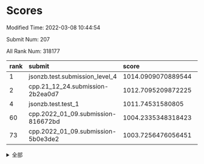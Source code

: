 # Scores

Modified Time: 2022-03-08 10:44:54

Submit Num: 207

All Rank Num: 318177

| rank |               submit               |       score        |       sigma        | pk_num |
| :--- | :--------------------------------- | :----------------- | :----------------- | :----- |
| 1    | jsonzb.test.submission_level_4     | 1014.0909070889544 | 0.8218309623591077 | 6143   |
| 2    | cpp.21_12_24.submission-2b2ea0d7   | 1012.7095209872225 | 0.7831707171717986 | 6145   |
| 4    | jsonzb.test.test_1                 | 1011.74531580805   | 0.7860439743994302 | 6145   |
| 60   | cpp.2022_01_09.submission-816672bd | 1004.2335348318423 | 0.7260684484182259 | 6147   |
| 73   | cpp.2022_01_09.submission-5b0e3de2 | 1003.7256476056451 | 0.7192305363426825 | 6145   |


<details>
<summary>全部</summary>

| rank |                 submit                 |       score        |       sigma        | pk_num |
| :--- | :------------------------------------- | :----------------- | :----------------- | :----- |
| 1    | jsonzb.test.submission_level_4         | 1014.0909070889544 | 0.8218309623591077 | 6143   |
| 2    | cpp.21_12_24.submission-2b2ea0d7       | 1012.7095209872225 | 0.7831707171717986 | 6145   |
| 3    | gobigger.level_3.submission_level_3_11 | 1011.7673039552437 | 0.7744533833803846 | 6149   |
| 4    | jsonzb.test.test_1                     | 1011.74531580805   | 0.7860439743994302 | 6145   |
| 5    | gobigger.level_3.submission_level_3_19 | 1011.4332100023773 | 0.7689072433285372 | 6150   |
| 6    | gobigger.level_3.submission_level_3_17 | 1011.3781504787046 | 0.7810710945037898 | 6153   |
| 7    | gobigger.level_3.submission_level_3_38 | 1011.3217930076768 | 0.7654754584538181 | 6149   |
| 8    | gobigger.level_3.submission_level_3_6  | 1011.3201545720481 | 0.7654261531264374 | 6152   |
| 9    | gobigger.level_3.submission_level_3_43 | 1011.0390127461069 | 0.7601078297476499 | 6150   |
| 10   | gobigger.level_3.submission_level_3_10 | 1011.0366014917324 | 0.7729237803755773 | 6154   |
| 11   | gobigger.level_3.submission_level_3_47 | 1010.9559467764946 | 0.7813524339076181 | 6153   |
| 12   | gobigger.level_3.submission_level_3_39 | 1010.9305723694819 | 0.7627302902091466 | 6152   |
| 13   | gobigger.level_3.submission_level_3_2  | 1010.7932973641501 | 0.7374985985648865 | 6151   |
| 14   | gobigger.level_3.submission_level_3_14 | 1010.7708403949165 | 0.7813527970963656 | 6146   |
| 15   | gobigger.level_3.submission_level_3_18 | 1010.7584461221778 | 0.7604000385366974 | 6148   |
| 16   | gobigger.level_3.submission_level_3_8  | 1010.650611450992  | 0.7637857088708905 | 6149   |
| 17   | gobigger.level_3.submission_level_3_7  | 1010.6212625484822 | 0.7827344918512953 | 6149   |
| 18   | gobigger.level_3.submission_level_3_27 | 1010.5790245332664 | 0.7594489584689527 | 6144   |
| 19   | gobigger.level_3.submission_level_3_5  | 1010.5198807166403 | 0.7614934014832571 | 6142   |
| 20   | gobigger.level_3.submission_level_3_0  | 1010.418089537662  | 0.7811833046276585 | 6151   |
| 21   | gobigger.level_3.submission_level_3_13 | 1010.3727376969741 | 0.7609670520559592 | 6154   |
| 22   | gobigger.level_3.submission_level_3_31 | 1010.3210861948743 | 0.7677219186957904 | 6156   |
| 23   | gobigger.level_3.submission_level_3_21 | 1010.228828107934  | 0.7551492370539459 | 6149   |
| 24   | gobigger.level_3.submission_level_3_45 | 1010.177813215279  | 0.7375755403261108 | 6148   |
| 25   | gobigger.level_3.submission_level_3_33 | 1010.0970730018212 | 0.7639402856216283 | 6150   |
| 26   | gobigger.level_3.submission_level_3_3  | 1010.0003132539342 | 0.7713403223595394 | 6142   |
| 27   | gobigger.level_3.submission_level_3_48 | 1009.9962516727314 | 0.759345928978316  | 6151   |
| 28   | gobigger.level_3.submission_level_3_15 | 1009.8580696533048 | 0.7522695743974821 | 6149   |
| 29   | gobigger.level_3.submission_level_3_20 | 1009.7723285048123 | 0.7641494647441377 | 6145   |
| 30   | gobigger.level_3.submission_level_3_35 | 1009.7210470791009 | 0.7580663648713641 | 6145   |
| 31   | gobigger.level_3.submission_level_3_46 | 1009.7077474362087 | 0.7520173174014974 | 6150   |
| 32   | gobigger.level_3.submission_level_3_44 | 1009.7030904600334 | 0.7858044172778104 | 6150   |
| 33   | gobigger.level_3.submission_level_3_41 | 1009.6914825886063 | 0.7452150615756815 | 6153   |
| 34   | gobigger.level_3.submission_level_3_25 | 1009.6117919571219 | 0.7468359486169565 | 6151   |
| 35   | gobigger.level_3.submission_level_3_23 | 1009.4622590649699 | 0.7533151957589707 | 6145   |
| 36   | gobigger.level_3.submission_level_3_37 | 1009.3619626140327 | 0.7560105151745223 | 6148   |
| 37   | gobigger.level_3.submission_level_3_12 | 1009.3474328321449 | 0.7305376725610416 | 6145   |
| 38   | gobigger.level_3.submission_level_3_29 | 1009.3448427217323 | 0.7291947483322527 | 6151   |
| 39   | gobigger.level_3.submission_level_3_32 | 1009.1655563032244 | 0.7437242473835062 | 6147   |
| 40   | gobigger.level_3.submission_level_3_40 | 1009.1351481595226 | 0.7491645041573518 | 6150   |
| 41   | gobigger.level_3.submission_level_3_22 | 1009.1041752148452 | 0.7595824914960672 | 6150   |
| 42   | gobigger.level_3.submission_level_3_49 | 1009.0868391598719 | 0.7507336629990364 | 6147   |
| 43   | gobigger.level_3.submission_level_3_24 | 1009.0458994361894 | 0.7605983889656901 | 6146   |
| 44   | gobigger.level_3.submission_level_3_28 | 1009.0360037478571 | 0.7610319463836588 | 6148   |
| 45   | gobigger.level_3.submission_level_3_30 | 1008.8320722695574 | 0.7452558388891557 | 6148   |
| 46   | gobigger.level_3.submission_level_3_36 | 1008.5228618949781 | 0.7448177431497872 | 6148   |
| 47   | gobigger.level_3.submission_level_3_16 | 1008.5159698617737 | 0.7508543850453042 | 6143   |
| 48   | gobigger.level_3.submission_level_3_9  | 1008.5010230301824 | 0.7684651102984081 | 6153   |
| 49   | gobigger.level_3.submission_level_3_1  | 1008.4907787584903 | 0.7557676811724724 | 6147   |
| 50   | gobigger.level_3.submission_level_3_4  | 1008.4727347384938 | 0.7692920196844333 | 6152   |
| 51   | gobigger.level_3.submission_level_3_26 | 1008.3709982947166 | 0.7424962950338673 | 6149   |
| 52   | gobigger.level_3.submission_level_3_34 | 1008.2426557406372 | 0.7367195399460011 | 6145   |
| 53   | gobigger.level_3.submission_level_3_42 | 1007.802699774451  | 0.7323538383306135 | 6146   |
| 54   | gobigger.level_1.submission_level_1_46 | 1005.7798721681513 | 0.7315690529017287 | 6149   |
| 55   | gobigger.level_1.submission_level_1_6  | 1005.3090469990904 | 0.7123718681319565 | 6151   |
| 56   | gobigger.level_1.submission_level_1_22 | 1004.7441071744341 | 0.7125701938358244 | 6144   |
| 57   | gobigger.level_1.submission_level_1_38 | 1004.2962850315654 | 0.7170761121498276 | 6149   |
| 58   | gobigger.level_1.submission_level_1_26 | 1004.2559693114422 | 0.7305009473179449 | 6150   |
| 59   | gobigger.level_1.submission_level_1_49 | 1004.2418286545065 | 0.7201718772258973 | 6148   |
| 60   | cpp.2022_01_09.submission-816672bd     | 1004.2335348318423 | 0.7260684484182259 | 6147   |
| 61   | gobigger.level_1.submission_level_1_32 | 1004.2245665138158 | 0.7265909756615526 | 6151   |
| 62   | gobigger.level_1.submission_level_1_13 | 1004.1725107146773 | 0.7020379160642968 | 6150   |
| 63   | gobigger.level_1.submission_level_1_44 | 1004.1422520230338 | 0.729217583123981  | 6147   |
| 64   | gobigger.level_1.submission_level_1_29 | 1004.1233737337325 | 0.7064672125011638 | 6147   |
| 65   | gobigger.level_1.submission_level_1_24 | 1004.062097271751  | 0.7255950434145515 | 6148   |
| 66   | gobigger.level_1.submission_level_1_37 | 1004.0251081513541 | 0.7287868883405938 | 6144   |
| 67   | gobigger.level_1.submission_level_1_48 | 1004.010205522811  | 0.7210331533497562 | 6148   |
| 68   | gobigger.level_1.submission_level_1_33 | 1003.9912718297369 | 0.7131098247888737 | 6147   |
| 69   | gobigger.level_1.submission_level_1_34 | 1003.9699756581696 | 0.7242050333644503 | 6146   |
| 70   | gobigger.level_1.submission_level_1_12 | 1003.9424831976845 | 0.7257677006246845 | 6144   |
| 71   | gobigger.level_1.submission_level_1_47 | 1003.828398669467  | 0.7151935569139534 | 6146   |
| 72   | gobigger.level_1.submission_level_1_4  | 1003.7961217442867 | 0.7061738933868588 | 6152   |
| 73   | cpp.2022_01_09.submission-5b0e3de2     | 1003.7256476056451 | 0.7192305363426825 | 6145   |
| 74   | gobigger.level_1.submission_level_1_16 | 1003.7061665355981 | 0.7085015851144858 | 6149   |
| 75   | gobigger.level_1.submission_level_1_39 | 1003.6931370396502 | 0.7186888660717721 | 6149   |
| 76   | gobigger.level_1.submission_level_1_42 | 1003.6678610843732 | 0.7272999684700288 | 6147   |
| 77   | gobigger.level_1.submission_level_1_17 | 1003.6027857900912 | 0.7388330452458979 | 6147   |
| 78   | gobigger.level_1.submission_level_1_21 | 1003.5736971338332 | 0.7113185567978896 | 6146   |
| 79   | gobigger.level_1.submission_level_1_5  | 1003.5012468784151 | 0.7100583788066683 | 6149   |
| 80   | gobigger.level_1.submission_level_1_40 | 1003.4150189230742 | 0.7111971235117923 | 6151   |
| 81   | gobigger.level_1.submission_level_1_14 | 1003.3963750059552 | 0.7059391491761204 | 6149   |
| 82   | gobigger.level_1.submission_level_1_2  | 1003.3213474112663 | 0.713776239303832  | 6147   |
| 83   | gobigger.level_1.submission_level_1_3  | 1003.3211543800288 | 0.7075705524169122 | 6146   |
| 84   | gobigger.level_1.submission_level_1_45 | 1003.2995496284498 | 0.7281370885885681 | 6154   |
| 85   | gobigger.level_1.submission_level_1_23 | 1003.2459914051761 | 0.7156085539159679 | 6147   |
| 86   | gobigger.level_1.submission_level_1_11 | 1003.2448110382696 | 0.706974046893177  | 6148   |
| 87   | gobigger.level_1.submission_level_1_0  | 1003.1573780173968 | 0.712259255003083  | 6148   |
| 88   | gobigger.level_1.submission_level_1_1  | 1003.1204663243834 | 0.7176794221532667 | 6145   |
| 89   | gobigger.level_1.submission_level_1_28 | 1003.1072840704903 | 0.7178252889911224 | 6147   |
| 90   | gobigger.level_1.submission_level_1_19 | 1003.0477710917838 | 0.7044545782740057 | 6147   |
| 91   | gobigger.level_1.submission_level_1_30 | 1002.9797793304664 | 0.7220529634010434 | 6150   |
| 92   | gobigger.level_1.submission_level_1_9  | 1002.9616441318141 | 0.7197151794215173 | 6148   |
| 93   | gobigger.level_1.submission_level_1_25 | 1002.8533526825478 | 0.7191005614246566 | 6141   |
| 94   | gobigger.level_1.submission_level_1_7  | 1002.7601432364805 | 0.7216025614783844 | 6152   |
| 95   | gobigger.level_1.submission_level_1_35 | 1002.7022382096068 | 0.7081926201071284 | 6154   |
| 96   | gobigger.level_1.submission_level_1_18 | 1002.6950025435377 | 0.7184856561630591 | 6147   |
| 97   | gobigger.level_1.submission_level_1_27 | 1002.5548985820135 | 0.7098738730426745 | 6155   |
| 98   | gobigger.level_1.submission_level_1_8  | 1002.5309493243533 | 0.7268761751454071 | 6146   |
| 99   | gobigger.level_1.submission_level_1_31 | 1002.4255781664434 | 0.7081912712545918 | 6150   |
| 100  | gobigger.level_1.submission_level_1_15 | 1002.3312935453341 | 0.7092432459984799 | 6148   |
| 101  | gobigger.level_1.submission_level_1_36 | 1002.2083884524288 | 0.707660355060195  | 6151   |
| 102  | gobigger.level_1.submission_level_1_41 | 1001.9818619933133 | 0.7098374585116278 | 6148   |
| 103  | gobigger.level_1.submission_level_1_43 | 1001.9753187399951 | 0.7188384339838667 | 6152   |
| 104  | gobigger.level_1.submission_level_1_10 | 1001.9622650690824 | 0.7187330817749764 | 6154   |
| 105  | gobigger.level_1.submission_level_1_20 | 1001.2538770216719 | 0.7188124465891688 | 6153   |
| 106  | gobigger.random.submission_random_23   | 997.367741212763   | 0.7065219563888693 | 6148   |
| 107  | gobigger.random.submission_random_0    | 997.2045236051251  | 0.708827173661144  | 6149   |
| 108  | gobigger.random.submission_random_42   | 997.1487019988824  | 0.7024010638830144 | 6144   |
| 109  | gobigger.random.submission_random_28   | 997.1331547605247  | 0.7051584240272325 | 6152   |
| 110  | gobigger.random.submission_random_17   | 997.0381515355492  | 0.7041156026135583 | 6151   |
| 111  | gobigger.random.submission_random_36   | 996.852807639537   | 0.7252156777593136 | 6148   |
| 112  | gobigger.random.submission_random_5    | 996.7515488545682  | 0.7201829425290264 | 6150   |
| 113  | gobigger.random.submission_random_34   | 996.667722853839   | 0.7096498712546024 | 6152   |
| 114  | gobigger.random.submission_random_1    | 996.6520753920639  | 0.6942273737407262 | 6152   |
| 115  | gobigger.random.submission_random_41   | 996.6222332514874  | 0.7121515889404632 | 6147   |
| 116  | gobigger.random.submission_random_2    | 996.6150906685789  | 0.7180324288758422 | 6150   |
| 117  | gobigger.random.submission_random_25   | 996.5909016975604  | 0.7115214034802223 | 6153   |
| 118  | gobigger.random.submission_random_32   | 996.5878201843907  | 0.7137864720247407 | 6146   |
| 119  | gobigger.random.submission_random_38   | 996.5818063579287  | 0.7108426424189476 | 6147   |
| 120  | gobigger.random.submission_random_4    | 996.5424256303531  | 0.7155804346758572 | 6152   |
| 121  | gobigger.random.submission_random_13   | 996.5099745328674  | 0.713012264241742  | 6147   |
| 122  | gobigger.random.submission_random_22   | 996.4769724538644  | 0.7021381598495989 | 6147   |
| 123  | gobigger.random.submission_random_48   | 996.4740224342518  | 0.7244961362830107 | 6146   |
| 124  | gobigger.random.submission_random_45   | 996.2660277096613  | 0.6962450983869047 | 6143   |
| 125  | gobigger.random.submission_random_18   | 996.2313606410511  | 0.7169258712436105 | 6150   |
| 126  | gobigger.random.submission_random_10   | 996.2087101675196  | 0.7045509741019107 | 6153   |
| 127  | gobigger.random.submission_random_7    | 996.1904075141144  | 0.7236225048176267 | 6144   |
| 128  | gobigger.random.submission_random_20   | 996.1727810452745  | 0.7167831802496357 | 6150   |
| 129  | gobigger.random.submission_random_8    | 996.1709269811569  | 0.7245784404918393 | 6148   |
| 130  | gobigger.random.submission_random_40   | 996.0962806352779  | 0.7106295951131318 | 6151   |
| 131  | gobigger.random.submission_random_26   | 996.0871271229472  | 0.7030517222378784 | 6147   |
| 132  | gobigger.random.submission_random_37   | 995.827446647106   | 0.7034191068999068 | 6145   |
| 133  | gobigger.random.submission_random_19   | 995.822334370786   | 0.7215404348670884 | 6147   |
| 134  | gobigger.random.submission_random_31   | 995.8184913940014  | 0.7030158117318233 | 6148   |
| 135  | gobigger.random.submission_random_12   | 995.8150489713997  | 0.7097902763211327 | 6150   |
| 136  | gobigger.random.submission_random_6    | 995.7663752832353  | 0.7029949212550949 | 6147   |
| 137  | gobigger.random.submission_random_15   | 995.756387107149   | 0.7026895329114369 | 6146   |
| 138  | gobigger.random.submission_random_30   | 995.6908627248575  | 0.7133408821042623 | 6143   |
| 139  | gobigger.random.submission_random_3    | 995.6411124125212  | 0.7035098932772003 | 6147   |
| 140  | gobigger.random.submission_random_29   | 995.573740969105   | 0.7197804504986333 | 6147   |
| 141  | gobigger.random.submission_random_27   | 995.5689411446878  | 0.7250939958049722 | 6148   |
| 142  | gobigger.random.submission_random_21   | 995.5615530506028  | 0.7220928666294293 | 6152   |
| 143  | gobigger.random.submission_random_47   | 995.5587235790586  | 0.7132202474984616 | 6151   |
| 144  | gobigger.random.submission_random_24   | 995.5457519902574  | 0.7126241509669021 | 6146   |
| 145  | gobigger.random.submission_random_46   | 995.5439827557606  | 0.72711699869312   | 6146   |
| 146  | gobigger.random.submission_random_11   | 995.5151274710653  | 0.7115722384203962 | 6152   |
| 147  | gobigger.random.submission_random_43   | 995.263573819342   | 0.713814040061783  | 6150   |
| 148  | gobigger.random.submission_random_14   | 995.1327577968007  | 0.7108759853778421 | 6150   |
| 149  | gobigger.random.submission_random_16   | 995.0551856268788  | 0.7198714411756253 | 6148   |
| 150  | gobigger.random.submission_random_44   | 994.9409982539763  | 0.7218176835944274 | 6149   |
| 151  | gobigger.random.submission_random_33   | 994.7361096050716  | 0.6946655231495078 | 6153   |
| 152  | gobigger.random.submission_random_39   | 994.6013954388175  | 0.7163968033127281 | 6152   |
| 153  | gobigger.random.submission_random_9    | 994.5247262469896  | 0.7345210481771567 | 6150   |
| 154  | gobigger.random.submission_random_49   | 994.3328138395299  | 0.7041681691148081 | 6150   |
| 155  | gobigger.random.submission_random_35   | 994.0979630042445  | 0.7259607078714049 | 6150   |
| 156  | gobigger.level_2.submission_level_2_25 | 993.7480668315085  | 0.7389644866752473 | 6153   |
| 157  | gobigger.level_2.submission_level_2_21 | 993.719254159663   | 0.7446654431327885 | 6152   |
| 158  | gobigger.level_2.submission_level_2_38 | 993.5808696337089  | 0.7380798533829461 | 6151   |
| 159  | gobigger.level_2.submission_level_2_48 | 993.5119723945869  | 0.7335148274039681 | 6149   |
| 160  | gobigger.level_2.submission_level_2_10 | 993.331014981697   | 0.7301561253645688 | 6147   |
| 161  | gobigger.level_2.submission_level_2_30 | 993.2556967149867  | 0.7405540405623696 | 6149   |
| 162  | gobigger.level_2.submission_level_2_27 | 993.2228588560157  | 0.7319574071141444 | 6150   |
| 163  | gobigger.level_2.submission_level_2_15 | 993.1911124316526  | 0.7401926770024817 | 6142   |
| 164  | gobigger.level_2.submission_level_2_9  | 993.0536364101507  | 0.7437710166438447 | 6155   |
| 165  | gobigger.level_2.submission_level_2_2  | 993.0097514266051  | 0.7337527755019354 | 6146   |
| 166  | gobigger.level_2.submission_level_2_14 | 992.8713272034173  | 0.7335442916738371 | 6142   |
| 167  | gobigger.level_2.submission_level_2_42 | 992.7750183135049  | 0.7348422933923748 | 6149   |
| 168  | gobigger.level_2.submission_level_2_3  | 992.7720843759811  | 0.7402347196779956 | 6146   |
| 169  | gobigger.level_2.submission_level_2_37 | 992.7344269588777  | 0.7474799409449707 | 6147   |
| 170  | gobigger.level_2.submission_level_2_18 | 992.731226205853   | 0.7489895508888507 | 6150   |
| 171  | gobigger.level_2.submission_level_2_26 | 992.7067818318017  | 0.7342245224928237 | 6147   |
| 172  | gobigger.level_2.submission_level_2_4  | 992.5557427638697  | 0.7248500547008905 | 6142   |
| 173  | gobigger.level_2.submission_level_2_19 | 992.5219628196057  | 0.7240842142794619 | 6147   |
| 174  | gobigger.level_2.submission_level_2_7  | 992.4458270277883  | 0.7439870745318765 | 6147   |
| 175  | gobigger.level_2.submission_level_2_33 | 992.3726487760767  | 0.7469616741074052 | 6148   |
| 176  | gobigger.level_2.submission_level_2_43 | 992.3623660026327  | 0.7387723411966225 | 6150   |
| 177  | gobigger.level_2.submission_level_2_11 | 992.3471442290108  | 0.7456580877630506 | 6145   |
| 178  | gobigger.level_2.submission_level_2_13 | 992.3463487763387  | 0.7367295159171094 | 6147   |
| 179  | gobigger.level_2.submission_level_2_31 | 992.2582671841492  | 0.7457509342444613 | 6146   |
| 180  | gobigger.level_2.submission_level_2_28 | 992.1510024577864  | 0.741060516026087  | 6145   |
| 181  | gobigger.level_2.submission_level_2_49 | 992.1138557514414  | 0.746286082770489  | 6147   |
| 182  | gobigger.level_2.submission_level_2_32 | 992.0903546200801  | 0.742142444863031  | 6147   |
| 183  | gobigger.level_2.submission_level_2_45 | 991.868435394436   | 0.7572815568137148 | 6148   |
| 184  | gobigger.level_2.submission_level_2_0  | 991.8072344527167  | 0.7557351576399205 | 6149   |
| 185  | gobigger.level_2.submission_level_2_44 | 991.7970773392357  | 0.7448548147731515 | 6150   |
| 186  | gobigger.level_2.submission_level_2_47 | 991.7629129088592  | 0.7632753054231776 | 6147   |
| 187  | gobigger.level_2.submission_level_2_12 | 991.7349348694154  | 0.767655638070862  | 6150   |
| 188  | gobigger.level_2.submission_level_2_24 | 991.6314766118948  | 0.7499955813603342 | 6148   |
| 189  | gobigger.level_2.submission_level_2_46 | 991.6036704227589  | 0.7621997143360573 | 6150   |
| 190  | gobigger.level_2.submission_level_2_40 | 991.5987921611606  | 0.7526889405772386 | 6147   |
| 191  | gobigger.level_2.submission_level_2_29 | 991.5776325701343  | 0.7456878223579713 | 6148   |
| 192  | gobigger.level_2.submission_level_2_35 | 991.5612468157229  | 0.7690825304973623 | 6145   |
| 193  | gobigger.level_2.submission_level_2_41 | 991.5171743784762  | 0.7521747446918396 | 6149   |
| 194  | gobigger.level_2.submission_level_2_22 | 991.4482507261985  | 0.7499394388612448 | 6146   |
| 195  | gobigger.level_2.submission_level_2_5  | 991.445459098549   | 0.7637937683814969 | 6143   |
| 196  | gobigger.level_2.submission_level_2_1  | 991.3580514904708  | 0.7508873153773324 | 6149   |
| 197  | gobigger.level_2.submission_level_2_23 | 991.2456717637581  | 0.7555533311197349 | 6152   |
| 198  | gobigger.level_2.submission_level_2_36 | 991.170878992786   | 0.7503493633942845 | 6143   |
| 199  | gobigger.level_2.submission_level_2_16 | 991.100213412219   | 0.7486580928153989 | 6146   |
| 200  | gobigger.level_2.submission_level_2_17 | 991.0437594228222  | 0.7628597720901361 | 6146   |
| 201  | gobigger.level_2.submission_level_2_34 | 990.9631589858883  | 0.7738097471833405 | 6151   |
| 202  | gobigger.level_2.submission_level_2_8  | 990.9520339752976  | 0.7548674491578761 | 6151   |
| 203  | gobigger.level_2.submission_level_2_39 | 990.815591289831   | 0.7507599888041421 | 6150   |
| 204  | gobigger.level_2.submission_level_2_20 | 990.0281800982373  | 0.7769375153590491 | 6148   |
| 205  | gobigger.level_2.submission_level_2_6  | 989.9030723788067  | 0.7697777052353855 | 6148   |
| 206  | gobigger.none.submission_none_1        | 977.2445054917268  | 1.2774868031015416 | 6145   |
| 207  | gobigger.none.submission_none_0        | 976.586072232926   | 1.4512311335133592 | 6148   |

</details>